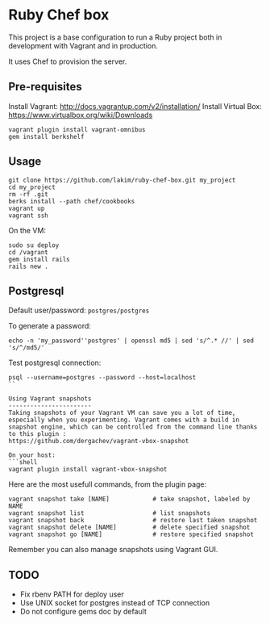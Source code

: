 Ruby Chef box
=============

This project is a base configuration to run a Ruby project both in development with Vagrant and in production.

It uses Chef to provision the server.

Pre-requisites
--------------

Install Vagrant: http://docs.vagrantup.com/v2/installation/
Install Virtual Box: https://www.virtualbox.org/wiki/Downloads

```shell
vagrant plugin install vagrant-omnibus
gem install berkshelf
```

Usage
-----

```shell
git clone https://github.com/lakim/ruby-chef-box.git my_project
cd my_project
rm -rf .git
berks install --path chef/cookbooks
vagrant up
vagrant ssh
```

On the VM:
```shell
sudo su deploy
cd /vagrant
gem install rails
rails new .
```

Postgresql
----------
Default user/password: `postgres/postgres`

To generate a password:
```shell
echo -n 'my_password''postgres' | openssl md5 | sed 's/^.* //' | sed 's/^/md5/'
```

Test postgresql connection:
```shell
psql --username=postgres --password --host=localhost
``

Using Vagrant snapshots
-----------------------
Taking snapshots of your Vagrant VM can save you a lot of time, especially when you experimenting. Vagrant comes with a build in snapshot engine, which can be controlled from the command line thanks to this plugin :
https://github.com/dergachev/vagrant-vbox-snapshot

On your host:
```shell
vagrant plugin install vagrant-vbox-snapshot
```

Here are the most usefull commands, from the plugin page:
```shell
vagrant snapshot take [NAME]            # take snapshot, labeled by NAME
vagrant snapshot list                   # list snapshots
vagrant snapshot back                   # restore last taken snapshot
vagrant snapshot delete [NAME]          # delete specified snapshot
vagrant snapshot go [NAME]				# restore specified snapshot
```

Remember you can also manage snapshots using Vagrant GUI. 


TODO
----
* Fix rbenv PATH for deploy user
* Use UNIX socket for postgres instead of TCP connection
* Do not configure gems doc by default
